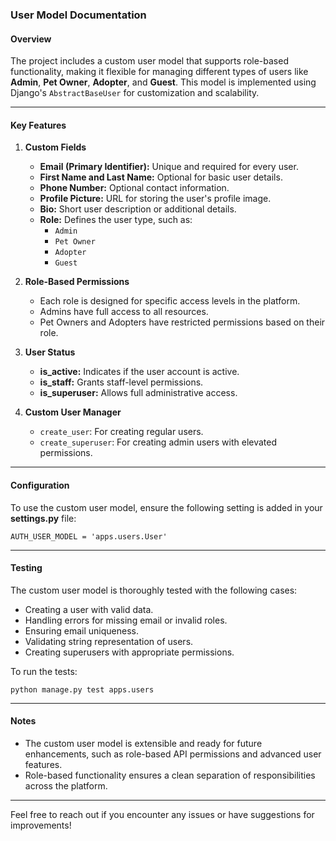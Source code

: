### User Model Documentation

#### Overview
The project includes a custom user model that supports role-based functionality, making it flexible for managing different types of users like **Admin**, **Pet Owner**, **Adopter**, and **Guest**. This model is implemented using Django's `AbstractBaseUser` for customization and scalability.

---

#### Key Features
1. **Custom Fields**
   - **Email (Primary Identifier):** Unique and required for every user.
   - **First Name and Last Name:** Optional for basic user details.
   - **Phone Number:** Optional contact information.
   - **Profile Picture:** URL for storing the user's profile image.
   - **Bio:** Short user description or additional details.
   - **Role:** Defines the user type, such as:
     - `Admin`
     - `Pet Owner`
     - `Adopter`
     - `Guest`

2. **Role-Based Permissions**
   - Each role is designed for specific access levels in the platform.
   - Admins have full access to all resources.
   - Pet Owners and Adopters have restricted permissions based on their role.

3. **User Status**
   - **is_active:** Indicates if the user account is active.
   - **is_staff:** Grants staff-level permissions.
   - **is_superuser:** Allows full administrative access.

4. **Custom User Manager**
   - `create_user`: For creating regular users.
   - `create_superuser`: For creating admin users with elevated permissions.

---

#### Configuration
To use the custom user model, ensure the following setting is added in your **settings.py** file:
```
AUTH_USER_MODEL = 'apps.users.User'
```

---

#### Testing
The custom user model is thoroughly tested with the following cases:
- Creating a user with valid data.
- Handling errors for missing email or invalid roles.
- Ensuring email uniqueness.
- Validating string representation of users.
- Creating superusers with appropriate permissions.

To run the tests:
```
python manage.py test apps.users
```

---

#### Notes
- The custom user model is extensible and ready for future enhancements, such as role-based API permissions and advanced user features.
- Role-based functionality ensures a clean separation of responsibilities across the platform.

---

Feel free to reach out if you encounter any issues or have suggestions for improvements!